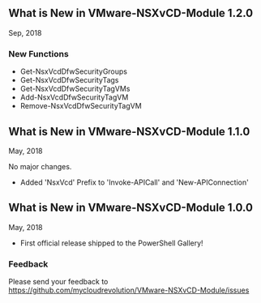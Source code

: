 ## What is New in VMware-NSXvCD-Module 1.2.0
Sep, 2018

### New Functions
- Get-NsxVcdDfwSecurityGroups
- Get-NsxVcdDfwSecurityTags
- Get-NsxVcdDfwSecurityTagVMs
- Add-NsxVcdDfwSecurityTagVM
- Remove-NsxVcdDfwSecurityTagVM

## What is New in VMware-NSXvCD-Module 1.1.0
May, 2018

No major changes.

- Added 'NsxVcd' Prefix to  'Invoke-APICall' and 'New-APIConnection'

## What is New in VMware-NSXvCD-Module 1.0.0
May, 2018

- First official release shipped to the PowerShell Gallery!

### Feedback
Please send your feedback to https://github.com/mycloudrevolution/VMware-NSXvCD-Module/issues